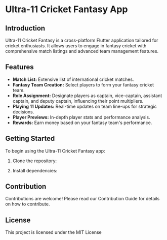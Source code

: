 # Ultra-11 Cricket Fantasy App

## Introduction
Ultra-11 Cricket Fantasy is a cross-platform Flutter application tailored for cricket enthusiasts. It allows users to engage in fantasy cricket with comprehensive match listings and advanced team management features.

## Features
- **Match List:** Extensive list of international cricket matches.
- **Fantasy Team Creation:** Select players to form your fantasy cricket team.
- **Role Assignment:** Designate players as captain, vice-captain, assistant captain, and deputy captain, influencing their point multipliers.
- **Playing 11 Updates:** Real-time updates on team line-ups for strategic decisions.
- **Player Previews:** In-depth player stats and performance analysis.
- **Rewards:** Earn money based on your fantasy team's performance.

## Getting Started
To begin using the Ultra-11 Cricket Fantasy app:

1. Clone the repository:


2. Install dependencies:



## Contribution
Contributions are welcome! Please read our Contribution Guide for details on how to contribute.

## License
This project is licensed under the MIT License 


